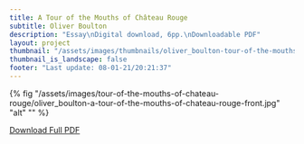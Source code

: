 ```yaml
---
title: A Tour of the Mouths of Château Rouge
subtitle: Oliver Boulton
description: "Essay\nDigital download, 6pp.\nDownloadable PDF"
layout: project
thumbnail: "/assets/images/thumbnails/oliver_boulton-tour-of-the-mouths-of-chateau-rouge-front.jpg"
thumbnail_is_landscape: false
footer: "Last update: 08-01-21/20:21:37"
---
```


{% fig "/assets/images/tour-of-the-mouths-of-chateau-rouge/oliver_boulton-a-tour-of-the-mouths-of-chateau-rouge-front.jpg" "alt" "" %}

<a href="/assets/images/tour-of-the-mouths-of-chateau-rouge/oliver_boulton-a-tour-of-the-mouths-of-chateau-rouge.pdf" target="_blank">Download Full PDF</a>